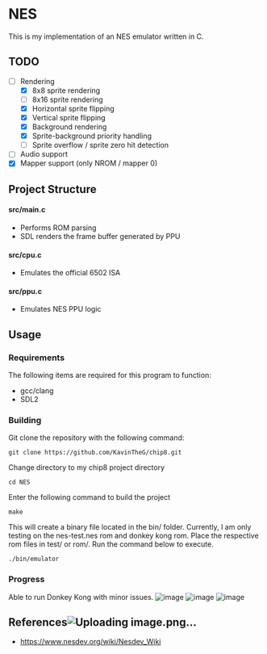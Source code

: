 # NES

This is my implementation of an NES emulator written in C.

## TODO
- [ ] Rendering
  - [x] 8x8 sprite rendering
  - [ ] 8x16 sprite rendering
  - [x] Horizontal sprite flipping
  - [x] Vertical sprite flipping
  - [x] Background rendering
  - [x] Sprite-background priority handling
  - [ ] Sprite overflow / sprite zero hit detection
- [ ] Audio support
- [x] Mapper support (only NROM / mapper 0)

## Project Structure
#### src/main.c
- Performs ROM parsing
- SDL renders the frame buffer generated by PPU
#### src/cpu.c
- Emulates the official 6502 ISA
#### src/ppu.c
- Emulates NES PPU logic

## Usage

### Requirements
The following items are required for this program to function:

- gcc/clang
- SDL2 

### Building

Git clone the repository with the following command: 

```
git clone https://github.com/KavinTheG/chip8.git
```

Change directory to my chip8 project directory

```
cd NES
```

Enter the following command to build the project

```
make
```

This will create a binary file located in the bin/ folder. Currently, I am only testing on the nes-test.nes rom and donkey kong rom. Place the respective rom files in test/ or rom/. Run the command below to execute.

```
./bin/emulator
```

### Progress 
Able to run Donkey Kong with minor issues.
![image](https://github.com/user-attachments/assets/76d6df8b-2864-4093-95c5-c1831ef01364)
![image](https://github.com/user-attachments/assets/f319269c-a6a1-4a1e-a45f-04f62f8f5c8d)
![image](https://github.com/user-attachments/assets/7ee75dc4-60ea-4312-9314-5b9880a8fe90)


## References![Uploading image.png…]()

- https://www.nesdev.org/wiki/Nesdev_Wiki
